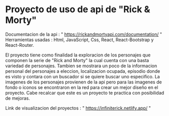 # Proyecto de uso de api de "Rick & Morty"

Documentacion de la api : " https://rickandmortyapi.com/documentation/ "
Herramientas usadas : Html, JavaScript, Css, React, React-Bootstrap y React-Router.

El proyecto tiene como finalidad la exploracion de los personajes que componen la serie de "Rick and Morty" la cual cuenta con una basta variedad de personajes. Tambien se mostrara un poco de la informacion personal del personajes a eleccion, localizacion ocupada, episodio donde es visto y contara con un buscador si se quiere buscar uno especifico. La imagenes de los personajes provienen de la api pero para las imagenes de fondo o iconos se encontraron en la red para crear un mejor diseño en el proyecto. Cabe recalcar que este es un proyecto te practica con posibilidad de mejoras.

Link de visualizacion del proyectos : " https://infiniterick.netlify.app/ "
